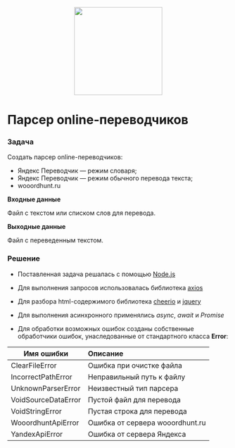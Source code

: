 <p align="center"><img src="https://www.sayidaty.net/sites/default/files/2018/12/19/4698516-1010955051.png" width="200"></p>

Парсер online-переводчиков
=============================

### Задача

Создать парсер online-переводчиков:
- Яндекс Переводчик — режим словаря;
- Яндекс Переводчик — режим обычного перевода текста;
- wooordhunt.ru

**Входные данные**

Файл с текстом или списком слов для перевода.

**Выходные данные**

Файл с переведенным текстом.

### Решение

- Поставленная задача решалась с помощью [Node.js](https://nodejs.org/)

- Для выполнения запросов использовалась библиотека [axios](https://github.com/axios/axios)

- Для разбора html-содержимого библиотека [cheerio](https://github.com/cheeriojs/cheerio) и [jquery](https://github.com/cheeriojs/cheerio)

- Для выполнения асинхронного применялись *async*, *await* и *Promise*

- Для обработки возможных ошибок созданы собственные обработчики ошибок, унаследованные от стандартного класса **Error**:

| Имя ошибки   | Описание      |
| ------------- |:-------------|
| ClearFileError      | Ошибка при очистке файла |
| IncorrectPathError      | Неправильный путь к файлу |
| UnknownParserError | Неизвестный тип парсера |
| VoidSourceDataError | Пустой файл для перевода |
| VoidStringError | Пустая строка для перевода|
| WooordhuntApiError | Ошибка от сервера wooordhunt.ru|
| YandexApiError | Ошибка от сервера Яндекса |